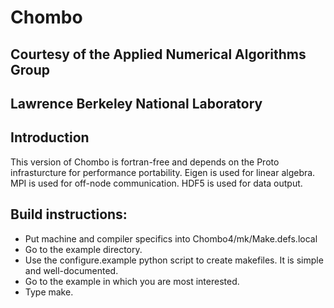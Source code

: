 # Chombo
## Courtesy of the Applied Numerical Algorithms Group
## Lawrence Berkeley National Laboratory

## Introduction
This version of Chombo is fortran-free and depends on the Proto infrasturcture
for performance portability.   Eigen is used for linear algebra.   MPI is used for
off-node communication.  HDF5 is used for data output.

## Build instructions:
* Put machine and compiler specifics into Chombo4/mk/Make.defs.local
* Go to the example directory.
* Use the configure.example python script to create makefiles. It is simple and well-documented.
* Go to the example in which you are most interested.
* Type make.
